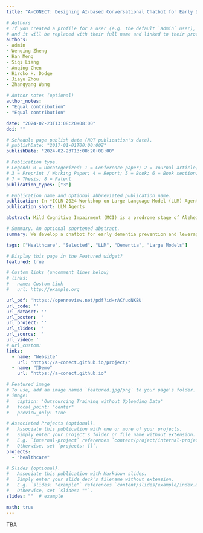 ```yaml
---
title: "A-CONECT: Designing AI-based Conversational Chatbot for Early Dementia Intervention"

# Authors
# If you created a profile for a user (e.g. the default `admin` user), write the username (folder name) here 
# and it will be replaced with their full name and linked to their profile.
authors:
- admin
- Wenqing Zheng
- Han Meng
- Siqi Liang
- Anqing Chen
- Hiroko H. Dodge
- Jiayu Zhou
- Zhangyang Wang

# Author notes (optional)
author_notes:
- "Equal contribution"
- "Equal contribution"

date: "2024-02-23T13:08:20+08:00"
doi: ""

# Schedule page publish date (NOT publication's date).
# publishDate: "2017-01-01T00:00:00Z"
publishDate: "2024-02-23T13:08:20+08:00"

# Publication type.
# Legend: 0 = Uncategorized; 1 = Conference paper; 2 = Journal article;
# 3 = Preprint / Working Paper; 4 = Report; 5 = Book; 6 = Book section;
# 7 = Thesis; 8 = Patent
publication_types: ["3"]

# Publication name and optional abbreviated publication name.
publication: In *ICLR 2024 Workshop on Large Language Model (LLM) Agents*
publication_short: LLM Agents

abstract: Mild Cognitive Impairment (MCI) is a prodrome stage of Alzheimer's Disease and related dementia. Its detection is essential for early intervention and cohort enrichment. A recent clinical trial showed that frequent conversation is an effective strategy against social isolation and cognitive decline. Though effective, there are challenges for an intervention to be widely deployed due to the involvement of trained human moderators. In this paper, we study an innovative solution that uses an AI-based chatbot to replace human moderators, thus greatly improving the accessibility of this accessible therapeutic approach. We integrate the established clinical trial protocols into the automatic chatbot for stimulating cognitive functions through cognitively demanding, engaging, and user-friendly voice-based conversations. To evaluate the effectiveness, we create MCI digital twins--virtual replicas of MCI patients--offering a scalable and realistic assessment method. With the digital twins, we provide an end-to-end framework for evaluating and iterating the chatbot. Our experiments show the chatbot's proficiency in fostering natural conversations and its potential as a cost-effective, accessible tool in dementia intervention. A demonstration of our chatbot system is available at https://a-conect.github.io.

# Summary. An optional shortened abstract.
summary: We develop a chatbot for early dementia prevention and leverage LLMs to build digital twins to evaluate chatbots.

tags: ["Healthcare", "Selected", "LLM", "Dementia", "Large Models"]

# Display this page in the Featured widget?
featured: true

# Custom links (uncomment lines below)
# links:
# - name: Custom Link
#   url: http://example.org

url_pdf: 'https://openreview.net/pdf?id=rACfuoNKBU'
url_code: ''
url_dataset: ''
url_poster: ''
url_project: ''
url_slides: ''
url_source: ''
url_video: ''
# url_custom:
links:
  - name: "Website"
    url: "https://a-conect.github.io/project/"
  - name: "🤖Demo"
    url: "https://a-conect.github.io"

# Featured image
# To use, add an image named `featured.jpg/png` to your page's folder. 
# image:
#   caption: 'Outsourcing Training without Uploading Data'
#   focal_point: "center"
#   preview_only: true

# Associated Projects (optional).
#   Associate this publication with one or more of your projects.
#   Simply enter your project's folder or file name without extension.
#   E.g. `internal-project` references `content/project/internal-project/index.md`.
#   Otherwise, set `projects: []`.
projects:
  - "healthcare"

# Slides (optional).
#   Associate this publication with Markdown slides.
#   Simply enter your slide deck's filename without extension.
#   E.g. `slides: "example"` references `content/slides/example/index.md`.
#   Otherwise, set `slides: ""`.
slides: ""  # example

math: true
---
```


TBA
